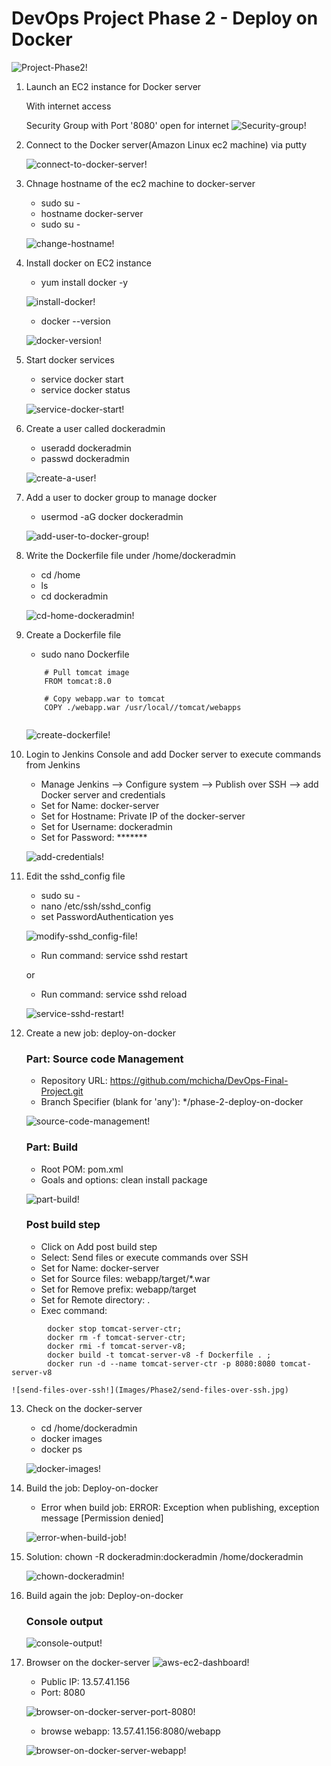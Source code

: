 # DevOps Project Phase 2 - Deploy on Docker

  ![Project-Phase2!](Images/Phase2/project-phase-2.jpg)

1. Launch an EC2 instance for Docker server
   
   With internet access

   Security Group with Port '8080' open for internet
   ![Security-group!](Images/Phase2/docker-server-security-group.jpg)

2. Connect to the Docker server(Amazon Linux ec2 machine) via putty

    ![connect-to-docker-server!](Images/Phase2/connect-to-docker-server.jpg)

3. Chnage hostname of the ec2 machine to docker-server
    - sudo su -
    - hostname docker-server
    - sudo su -

    ![change-hostname!](Images/Phase2/change-hostname.jpg)
    
4. Install docker on EC2 instance
    - yum install docker -y

    ![install-docker!](Images/Phase2/install-docker.jpg)

    - docker --version

    ![docker-version!](Images/Phase2/docker-version.jpg)

5. Start docker services
    - service docker start
    - service docker status

    ![service-docker-start!](Images/Phase2/service-docker-start.jpg)

6. Create a user called dockeradmin
    - useradd dockeradmin
    - passwd dockeradmin

    ![create-a-user!](Images/Phase2/create-a-user.jpg)

7. Add a user to docker group to manage docker
    - usermod -aG docker dockeradmin

    ![add-user-to-docker-group!](Images/Phase2/add-user-to-docker-group.jpg)

8. Write the Dockerfile file under /home/dockeradmin
    - cd /home
    - ls
    - cd dockeradmin


    ![cd-home-dockeradmin!](Images/Phase2/cd-home-dockeradmin.jpg)

9. Create a Dockerfile file
    - sudo nano Dockerfile
    ```
        # Pull tomcat image
        FROM tomcat:8.0

        # Copy webapp.war to tomcat
        COPY ./webapp.war /usr/local//tomcat/webapps
        
    ```
    ![create-dockerfile!](Images/Phase2/create-dockerfile.jpg)

10. Login to Jenkins Console and add Docker server to execute commands from Jenkins
    - Manage Jenkins --> Configure system --> Publish over SSH --> add Docker server and credentials
    - Set for Name: docker-server
    - Set for Hostname: Private IP of the docker-server
    - Set for Username: dockeradmin
    - Set for Password: *******

    ![add-credentials!](Images/Phase2/add-credentials.jpg)

11. Edit the sshd_config file
    - sudo su -
    - nano /etc/ssh/sshd_config
    - set PasswordAuthentication yes

    ![modify-sshd_config-file!](Images/Phase2/modify-sshd_config-file.jpg)

    - Run command: service sshd restart
    
    or 

    - Run command: service sshd reload

    ![service-sshd-restart!](Images/Phase2/service-sshd-restart.jpg)

12. Create a new job: deploy-on-docker
    ### Part: Source code Management
    - Repository URL: https://github.com/mchicha/DevOps-Final-Project.git
    - Branch Specifier (blank for 'any'): */phase-2-deploy-on-docker

    ![source-code-management!](Images/Phase2/source-code-management.jpg)

    ### Part: Build
    - Root POM: pom.xml
    - Goals and options: clean install package

    ![part-build!](Images/Phase2/part-build.jpg)

    ### Post build step
    - Click on Add post build step
    - Select: Send files or execute commands over SSH
    - Set for Name: docker-server
    - Set for Source files: webapp/target/*.war
    - Set for Remove prefix: webapp/target
    - Set for Remote directory: .
    - Exec command: 
```
        docker stop tomcat-server-ctr;
        docker rm -f tomcat-server-ctr;
        docker rmi -f tomcat-server-v8;
        docker build -t tomcat-server-v8 -f Dockerfile . ;
        docker run -d --name tomcat-server-ctr -p 8080:8080 tomcat-server-v8

```
    ![send-files-over-ssh!](Images/Phase2/send-files-over-ssh.jpg)

13. Check on the docker-server
    - cd /home/dockeradmin
    - docker images
    - docker ps

    ![docker-images!](Images/Phase2/docker-images.jpg)

14. Build the job: Deploy-on-docker
    - Error when build job: ERROR: Exception when publishing, exception message [Permission denied]

    ![error-when-build-job!](Images/Phase2/error-when-build-job.jpg)

15. Solution: chown -R dockeradmin:dockeradmin /home/dockeradmin

    ![chown-dockeradmin!](Images/Phase2/chown-dockeradmin.jpg)

16. Build again the job: Deploy-on-docker
    ### Console output

    ![console-output!](Images/Phase2/console-output.jpg)

17. Browser on the docker-server
    ![aws-ec2-dashboard!](Images/Phase2/aws-ec2-dashboard.jpg)

    - Public IP: 13.57.41.156
    - Port: 8080

    ![browser-on-docker-server-port-8080!](Images/Phase2/browser-on-docker-server-port-8080.jpg)

    - browse webapp: 13.57.41.156:8080/webapp

    ![browser-on-docker-server-webapp!](Images/Phase2/browser-on-docker-server-webapp.jpg)